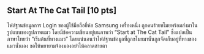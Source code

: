 ## Start At The Cat Tail [10 pts]

ไฟล์ฐานข้อมูลการ Login ของผู้ใช้มือถือยี่ห้อ Samsung เครื่องหนึ่ง ถูกคนร้ายขโมยพร้อมส่งมาในรูปแบบของรูปภาพแมว โดยมีข้อความเขียนอยู่บนภาพว่า “Start at The Cat Tail” ซึ่งแปลเป็นภาษาไทยว่า “เริ่มต้นที่หางแมว” โดยแน่นอนว่าไฟล์ฐานข้อมูลที่ถูกขโมยมานั้นถูกจัดเก็บอยู่ที่หางของแมวนั่นเอง ขอให้พยายามจ้องมองอย่าให้คลาดสายตา
